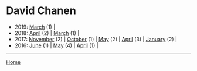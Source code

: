 # David Chanen

  * 2019: 
      [March](./david-chanen-2019-03.md) (1) | 
  * 2018: 
      [April](./david-chanen-2018-04.md) (2) | 
      [March](./david-chanen-2018-03.md) (1) | 
  * 2017: 
      [November](./david-chanen-2017-11.md) (2) | 
      [October](./david-chanen-2017-10.md) (1) | 
      [May](./david-chanen-2017-05.md) (2) | 
      [April](./david-chanen-2017-04.md) (3) | 
      [January](./david-chanen-2017-01.md) (2) | 
  * 2016: 
      [June](./david-chanen-2016-06.md) (1) | 
      [May](./david-chanen-2016-05.md) (4) | 
      [April](./david-chanen-2016-04.md) (1) | 

----

[Home](../)
